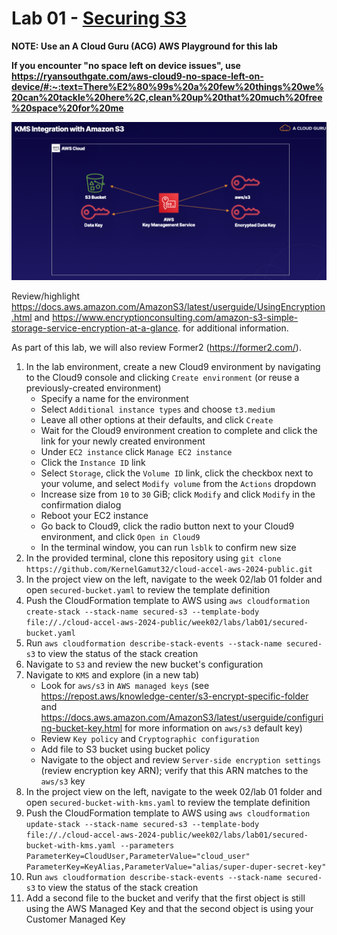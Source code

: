# Lab 01 - [Securing S3](https://learn.acloud.guru/handson/e4e6a251-06af-4046-992b-84f0ece1d3fb)

**NOTE: Use an A Cloud Guru (ACG) AWS Playground for this lab**

**If you encounter "no space left on device issues", use https://ryansouthgate.com/aws-cloud9-no-space-left-on-device/#:~:text=There%E2%80%99s%20a%20few%20things%20we%20can%20tackle%20here%2C,clean%20up%20that%20much%20free%20space%20for%20me**

![Week02 / Lab01](../images/week02-lab01.png)

Review/highlight https://docs.aws.amazon.com/AmazonS3/latest/userguide/UsingEncryption.html and https://www.encryptionconsulting.com/amazon-s3-simple-storage-service-encryption-at-a-glance. for additional information.

As part of this lab, we will also review Former2 (https://former2.com/).

1. In the lab environment, create a new Cloud9 environment by navigating to the Cloud9 console and clicking `Create environment` (or reuse a previously-created environment)
    - Specify a name for the environment
    - Select `Additional instance types` and choose `t3.medium`
    - Leave all other options at their defaults, and click `Create`
    - Wait for the Cloud9 environment creation to complete and click the link for your newly created environment
    - Under `EC2 instance` click `Manage EC2 instance`
    - Click the `Instance ID` link
    - Select `Storage`, click the `Volume ID` link, click the checkbox next to your volume, and select `Modify volume` from the `Actions` dropdown
    - Increase size from `10` to `30` GiB; click `Modify` and click `Modify` in the confirmation dialog
    - Reboot your EC2 instance
    - Go back to Cloud9, click the radio button next to your Cloud9 environment, and click `Open in Cloud9`
    - In the terminal window, you can run `lsblk` to confirm new size
1. In the provided terminal, clone this repository using `git clone https://github.com/KernelGamut32/cloud-accel-aws-2024-public.git`
1. In the project view on the left, navigate to the week 02/lab 01 folder and open `secured-bucket.yaml` to review the template definition
1. Push the CloudFormation template to AWS using `aws cloudformation create-stack --stack-name secured-s3 --template-body file://./cloud-accel-aws-2024-public/week02/labs/lab01/secured-bucket.yaml`
1. Run `aws cloudformation describe-stack-events --stack-name secured-s3` to view the status of the stack creation
1. Navigate to `S3` and review the new bucket's configuration
1. Navigate to `KMS` and explore (in a new tab)
    - Look for `aws/s3` in `AWS managed keys` (see https://repost.aws/knowledge-center/s3-encrypt-specific-folder and https://docs.aws.amazon.com/AmazonS3/latest/userguide/configuring-bucket-key.html for more information on `aws/s3` default key)
    - Review `Key policy` and `Cryptographic configuration`
    - Add file to S3 bucket using bucket policy
    - Navigate to the object and review `Server-side encryption settings` (review encryption key ARN); verify that this ARN matches to the `aws/s3` key
1. In the project view on the left, navigate to the week 02/lab 01 folder and open `secured-bucket-with-kms.yaml` to review the template definition
1. Push the CloudFormation template to AWS using `aws cloudformation update-stack --stack-name secured-s3 --template-body file://./cloud-accel-aws-2024-public/week02/labs/lab01/secured-bucket-with-kms.yaml --parameters ParameterKey=CloudUser,ParameterValue="cloud_user" ParameterKey=KeyAlias,ParameterValue="alias/super-duper-secret-key"`
1. Run `aws cloudformation describe-stack-events --stack-name secured-s3` to view the status of the stack creation
1. Add a second file to the bucket and verify that the first object is still using the AWS Managed Key and that the second object is using your Customer Managed Key
